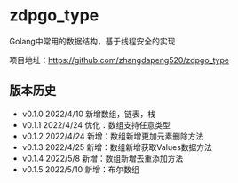# zdpgo_type
Golang中常用的数据结构，基于线程安全的实现

项目地址：https://github.com/zhangdapeng520/zdpgo_type

## 版本历史
- v0.1.0 2022/4/10  新增数组，链表，栈
- v0.1.1 2022/4/24  优化：数组支持任意类型
- v0.1.2 2022/4/24  新增：数组新增更加元素删除方法
- v0.1.3 2022/4/25  新增：数组新增获取Values数据方法
- v0.1.4 2022/5/8   新增：数组新增去重添加方法
- v0.1.5 2022/5/10  新增：布尔数组
